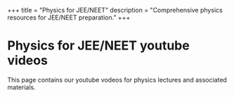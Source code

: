 +++
title = "Physics for JEE/NEET"
description = "Comprehensive physics resources for JEE/NEET preparation."
+++

# Physics for JEE/NEET youtube videos

This page contains our youtube vodeos for physics lectures and associated materials.